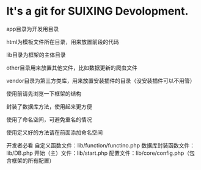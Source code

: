 # It's a git for SUIXING Devolopment.
app目录为开发用目录

html为模板文件所在目录，用来放置前段的代码

lib目录为框架的主体目录

other目录用来放置其他文件，比如数据更新的爬虫文件

vendor目录为第三方类库，用来放置安装插件的目录（没安装插件可以不用管）

使用前请先浏览一下框架的结构

封装了数据库方法，使用起来更方便

使用了命名空间，可避免重名的情况

使用定义好的方法请在前面添加命名空间

开发者必看
    自定义函数文件：lib/function/functino.php
    数据库封装函数文件：lib/DB.php
    开始（主）文件：lib/start.php
    配置文件：lib/core/config.php（包含框架的所有配置）
